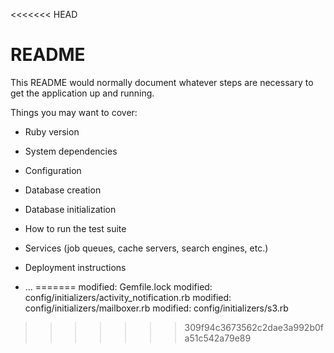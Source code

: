 <<<<<<< HEAD
# README

This README would normally document whatever steps are necessary to get the
application up and running.

Things you may want to cover:

* Ruby version

* System dependencies

* Configuration

* Database creation

* Database initialization

* How to run the test suite

* Services (job queues, cache servers, search engines, etc.)

* Deployment instructions

* ...
=======
modified:   Gemfile.lock
	modified:   config/initializers/activity_notification.rb
	modified:   config/initializers/mailboxer.rb
	modified:   config/initializers/s3.rb
>>>>>>> 309f94c3673562c2dae3a992b0fa51c542a79e89
